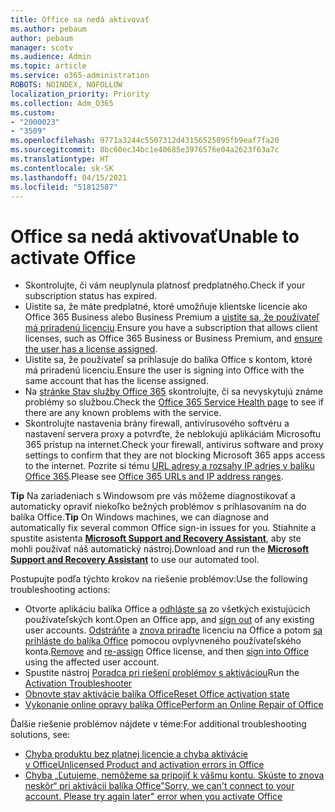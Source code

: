 ```yaml
---
title: Office sa nedá aktivovať
ms.author: pebaum
author: pebaum
manager: scotv
ms.audience: Admin
ms.topic: article
ms.service: o365-administration
ROBOTS: NOINDEX, NOFOLLOW
localization_priority: Priority
ms.collection: Adm_O365
ms.custom:
- "2000023"
- "3509"
ms.openlocfilehash: 9771a3244c5507312d43156525095fb9eaf7fa20
ms.sourcegitcommit: 8bc60ec34bc1e40685e3976576e04a2623f63a7c
ms.translationtype: HT
ms.contentlocale: sk-SK
ms.lasthandoff: 04/15/2021
ms.locfileid: "51812587"
---
```

# <a name="unable-to-activate-office"></a><span data-ttu-id="59473-102">Office sa nedá aktivovať</span><span class="sxs-lookup"><span data-stu-id="59473-102">Unable to activate Office</span></span>

- <span data-ttu-id="59473-103">Skontrolujte, či vám neuplynula platnosť predplatného.</span><span class="sxs-lookup"><span data-stu-id="59473-103">Check if your subscription status has expired.</span></span>
- <span data-ttu-id="59473-104">Uistite sa, že máte predplatné, ktoré umožňuje klientske licencie ako Office 365 Business alebo Business Premium a [uistite sa, že používateľ má priradenú licenciu](https://docs.microsoft.com/microsoft-365/admin/manage/assign-licenses-to-users?view=o365-worldwide).</span><span class="sxs-lookup"><span data-stu-id="59473-104">Ensure you have a subscription that allows client licenses, such as Office 365 Business or Business Premium, and [ensure the user has a license assigned](https://docs.microsoft.com/microsoft-365/admin/manage/assign-licenses-to-users?view=o365-worldwide).</span></span>
- <span data-ttu-id="59473-105">Uistite sa, že používateľ sa prihlasuje do balíka Office s kontom, ktoré má priradenú licenciu.</span><span class="sxs-lookup"><span data-stu-id="59473-105">Ensure the user is signing into Office with the same account that has the license assigned.</span></span>
- <span data-ttu-id="59473-106">Na [stránke Stav služby Office 365](https://docs.microsoft.com/office365/enterprise/view-service-health) skontrolujte, či sa nevyskytujú známe problémy so službou.</span><span class="sxs-lookup"><span data-stu-id="59473-106">Check the [Office 365 Service Health page](https://docs.microsoft.com/office365/enterprise/view-service-health) to see if there are any known problems with the service.</span></span>
- <span data-ttu-id="59473-107">Skontrolujte nastavenia brány firewall, antivírusového softvéru a nastavení servera proxy a potvrďte, že neblokujú aplikáciám Microsoftu 365 prístup na internet.</span><span class="sxs-lookup"><span data-stu-id="59473-107">Check your firewall, antivirus software and proxy settings to confirm that they are not blocking Microsoft 365 apps access to the internet.</span></span> <span data-ttu-id="59473-108">Pozrite si tému [URL adresy a rozsahy IP adries v balíku Office 365](https://docs.microsoft.com/office365/enterprise/urls-and-ip-address-ranges "URL adresy a rozsahy IP adries služieb Office 365").</span><span class="sxs-lookup"><span data-stu-id="59473-108">Please see [Office 365 URLs and IP address ranges](https://docs.microsoft.com/office365/enterprise/urls-and-ip-address-ranges "Office 365 URLs and IP address ranges").</span></span>

<span data-ttu-id="59473-109">**Tip** Na zariadeniach s Windowsom pre vás môžeme diagnostikovať a automaticky opraviť niekoľko bežných problémov s prihlasovaním na do balíka Office.</span><span class="sxs-lookup"><span data-stu-id="59473-109">**Tip** On Windows machines, we can diagnose and automatically fix several common Office sign-in issues for you.</span></span> <span data-ttu-id="59473-110">Stiahnite a spustite asistenta **[Microsoft Support and Recovery Assistant](https://aka.ms/SaRA-OfficeSignInScenario)**, aby ste mohli používať náš automatický nástroj.</span><span class="sxs-lookup"><span data-stu-id="59473-110">Download and run the  **[Microsoft Support and Recovery Assistant](https://aka.ms/SaRA-OfficeSignInScenario)** to use our automated tool.</span></span>

<span data-ttu-id="59473-111">Postupujte podľa týchto krokov na riešenie problémov:</span><span class="sxs-lookup"><span data-stu-id="59473-111">Use the following troubleshooting actions:</span></span>

- <span data-ttu-id="59473-112">Otvorte aplikáciu balíka Office a [odhláste sa](https://support.office.com/article/5a20dc11-47e9-4b6f-945d-478cb6d92071) zo všetkých existujúcich používateľských kont.</span><span class="sxs-lookup"><span data-stu-id="59473-112">Open an Office app, and [sign out](https://support.office.com/article/5a20dc11-47e9-4b6f-945d-478cb6d92071) of any existing user accounts.</span></span> <span data-ttu-id="59473-113">[Odstráňte](https://docs.microsoft.com/microsoft-365/admin/manage/remove-licenses-from-users) a [znova priraďte](https://docs.microsoft.com/microsoft-365/admin/manage/assign-licenses-to-users) licenciu na Office a potom [sa prihláste do balíka Office](https://support.office.com/article/628ea040-f265-49de-b986-be09c3ebf8a9) pomocou ovplyvneného používateľského konta.</span><span class="sxs-lookup"><span data-stu-id="59473-113">[Remove](https://docs.microsoft.com/microsoft-365/admin/manage/remove-licenses-from-users) and [re-assign](https://docs.microsoft.com/microsoft-365/admin/manage/assign-licenses-to-users) Office license, and then [sign into Office](https://support.office.com/article/628ea040-f265-49de-b986-be09c3ebf8a9) using the affected user account.</span></span>
- <span data-ttu-id="59473-114">Spustite nástroj [Poradca pri riešení problémov s aktiváciou](https://aka.ms/SARA-OfficeActivation-Alchemy)</span><span class="sxs-lookup"><span data-stu-id="59473-114">Run the [Activation Troubleshooter](https://aka.ms/SARA-OfficeActivation-Alchemy)</span></span>
- [<span data-ttu-id="59473-115">Obnovte stav aktivácie balíka Office</span><span class="sxs-lookup"><span data-stu-id="59473-115">Reset Office activation state</span></span>](https://docs.microsoft.com/office365/troubleshoot/activation/reset-office-365-proplus-activation-state "Obnovte stav aktivácie balíka Office")
- [<span data-ttu-id="59473-116">Vykonanie online opravy balíka Office</span><span class="sxs-lookup"><span data-stu-id="59473-116">Perform an Online Repair of Office</span></span>](https://support.office.com/Article/7821d4b6-7c1d-4205-aa0e-a6b40c5bb88b?wt.mc_id=Alchemy_ClientDIA)

<span data-ttu-id="59473-117">Ďalšie riešenie problémov nájdete v téme:</span><span class="sxs-lookup"><span data-stu-id="59473-117">For additional troubleshooting solutions, see:</span></span>  

- [<span data-ttu-id="59473-118">Chyba produktu bez platnej licencie a chyba aktivácie v Office</span><span class="sxs-lookup"><span data-stu-id="59473-118">Unlicensed Product and activation errors in Office</span></span>](https://support.office.com/Article/0d23d3c0-c19c-4b2f-9845-5344fedc4380?wt.mc_id=Alchemy_ClientDIA)
- [<span data-ttu-id="59473-119">Chyba „Ľutujeme, nemôžeme sa pripojiť k vášmu kontu. Skúste to znova neskôr“ pri aktivácii balíka Office</span><span class="sxs-lookup"><span data-stu-id="59473-119">"Sorry, we can't connect to your account. Please try again later" error when you activate Office</span></span>](https://docs.microsoft.com/office/troubleshoot/activation-installation/issue-when-activate-office-from-office-365)